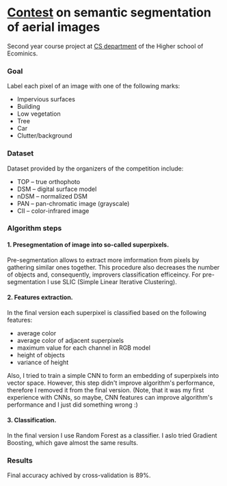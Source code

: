 # [Contest](http://www2.isprs.org/commissions/comm3/wg4/semantic-labeling.html) on semantic segmentation of aerial images

Second year course project at [CS department](https://cs.hse.ru/en/) of the Higher school of Ecominics. 

### Goal

Label each pixel of an image with one of the following marks:

* Impervious surfaces
* Building
* Low vegetation
* Tree
* Car
* Clutter/background

### Dataset

Dataset provided by the organizers of the competition include:

* TOP – true orthophoto
* DSM – digital surface model
* nDSM – normalized DSM
* PAN – pan-chromatic image (grayscale)
* CII – color-infrared image 


### Algorithm steps


#### 1. Presegmentation of image into so-called superpixels.

Pre-segmentation allows to extract more imformation from pixels by gathering similar ones together. This procedure also decreases the number of objects and, consequently, improvers classification efficeincy. For pre-segmentation I use SLIC (Simple Linear Iterative Clustering).

#### 2. Features extraction.

In the final version each superpixel is classified based on the following features:
    
 * average color
 * average color of adjacent superpixels
 * maximum value for each channel in RGB model
 * height of objects
 * variance of height

Also, I tried to train a simple CNN to form an embedding of superpixels into vector space. However, this step didn't improve algorithm's performance, therefore I removed it from the final version. (Note, that it was my first experience with CNNs, so maybe, CNN features can improve algorithm's performance and I just did something wrong :)

#### 3. Classification.

In the final version I use Random Forest as a classifier. I aslo tried Gradient Boosting, which gave almost the same results.

### Results

Final accuracy achived by cross-validation is 89%.
